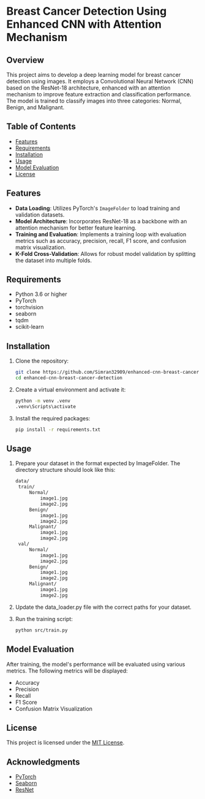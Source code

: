 # Breast Cancer Detection Using Enhanced CNN with Attention Mechanism

## Overview
This project aims to develop a deep learning model for breast cancer detection using images. It employs a Convolutional Neural Network (CNN) based on the ResNet-18 architecture, enhanced with an attention mechanism to improve feature extraction and classification performance. The model is trained to classify images into three categories: Normal, Benign, and Malignant.

## Table of Contents
- [Features](#features)
- [Requirements](#requirements)
- [Installation](#installation)
- [Usage](#usage)
- [Model Evaluation](#model-evaluation)
- [License](#license)

## Features
- **Data Loading**: Utilizes PyTorch's `ImageFolder` to load training and validation datasets.
- **Model Architecture**: Incorporates ResNet-18 as a backbone with an attention mechanism for better feature learning.
- **Training and Evaluation**: Implements a training loop with evaluation metrics such as accuracy, precision, recall, F1 score, and confusion matrix visualization.
- **K-Fold Cross-Validation**: Allows for robust model validation by splitting the dataset into multiple folds.

## Requirements
- Python 3.6 or higher
- PyTorch
- torchvision
- seaborn
- tqdm
- scikit-learn

## Installation
1. Clone the repository:
   ```bash
   git clone https://github.com/Simran32909/enhanced-cnn-breast-cancer-detection.git
   cd enhanced-cnn-breast-cancer-detection

2. Create a virtual environment and activate it:
   ```bash
   python -m venv .venv
   .venv\Scripts\activate

3. Install the required packages:
   ```bash
   pip install -r requirements.txt

## Usage
1. Prepare your dataset in the format expected by ImageFolder. The directory structure should look like this:
   ```bash
   data/
    train/
        Normal/
            image1.jpg
            image2.jpg
        Benign/
            image1.jpg
            image2.jpg
        Malignant/
            image1.jpg
            image2.jpg
    val/
        Normal/
            image1.jpg
            image2.jpg
        Benign/
            image1.jpg
            image2.jpg
        Malignant/
            image1.jpg
            image2.jpg

2. Update the data_loader.py file with the correct paths for your dataset.

3. Run the training script:
   ```bash
   python src/train.py

## Model Evaluation
After training, the model's performance will be evaluated using various metrics. The following metrics will be displayed:
- Accuracy
- Precision
- Recall
- F1 Score
- Confusion Matrix Visualization

## License
This project is licensed under the [MIT License](https://opensource.org/licenses/MIT).

## Acknowledgments
- [PyTorch](https://pytorch.org/)
- [Seaborn](https://seaborn.pydata.org/)
- [ResNet](https://arxiv.org/abs/1512.03385)

